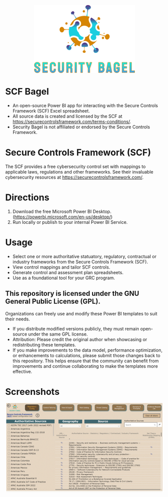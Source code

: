 <p align="center">
  <img src="https://github.com/SecurityBagel/SecurityBagel/blob/main/SecurityBagel.png"/>
</p>

# SCF Bagel
- An open-source Power BI app for interacting with the Secure Controls Framework (SCF) Excel spreadsheet. 
- All source data is created and licensed by the SCF at https://securecontrolsframework.com/terms-conditions/.
- Security Bagel is not affiliated or endorsed by the Secure Controls Framework.

# Secure Controls Framework (SCF) 
The SCF provides a free cybersecurity control set with mappings to applicable laws, regulations and other frameworks.
See their invaluable cybersecurity resources at https://securecontrolsframework.com/.

# Directions
1. Download the free Microsoft Power BI Desktop. (https://powerbi.microsoft.com/en-us/desktop/)  
2. Run locally or publish to your internal Power BI Service.

# Usage
- Select one or more authoritative statuatory, regulatory, contractual or industry frameworks from the Secure Controls Framework (SCF). 
- View control mappings and tailor SCF controls.
- Generate control and assessment plan spreadsheets.
- Use as a foundational tool for your GRC program.

## This repository is licensed under the GNU General Public License (GPL).
Organizations can freely use and modify these Power BI templates to suit their needs.
- If you distribute modified versions publicly, they must remain open-source under the same GPL license.
- Attribution: Please credit the original author when showcasing or redistributing these templates.
- If you make improvements to the data model, performance optimization, or enhancements to calculations, please submit those changes back to this repository. This helps ensure that the community can benefit from improvements and continue collaborating to make the templates more effective.
  
# Screenshots
![](https://github.com/SecurityBagel/SCFBagel/blob/main/SCFBagel.gif)
